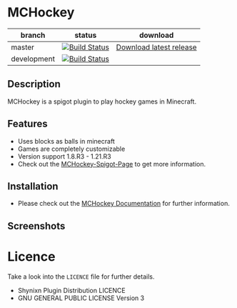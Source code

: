 # MCHockey


| branch        | status                                                                                                                                                      |  download |
| ------------- |-------------------------------------------------------------------------------------------------------------------------------------------------------------|   ---------| 
| master        | [![Build Status](https://github.com/Shynixn/MCHockey/actions/workflows/main.yml/badge.svg?branch=main)](https://github.com/Shynixn/MCHockey/actions)        |[Download latest release](https://github.com/Shynixn/MCHockey/releases)|
| development        | [![Build Status](https://github.com/Shynixn/MCHockey/actions/workflows/main.yml/badge.svg?branch=development)](https://github.com/Shynixn/MCHockey/actions) ||

## Description

MCHockey is a spigot plugin to play hockey games in Minecraft.

## Features

* Uses blocks as balls in minecraft
* Games are completely customizable
* Version support 1.8.R3 - 1.21.R3
* Check out the [MCHockey-Spigot-Page](https://www.spigotmc.org/resources/15320/) to get more information.

## Installation

* Please check out the [MCHockey Documentation](https://shynixn.github.io/MCHockey/) for further information.

## Screenshots

# Licence

Take a look into the ``LICENCE`` file for further details.

* Shynixn Plugin Distribution LICENCE
* GNU GENERAL PUBLIC LICENSE Version 3











